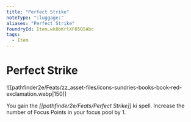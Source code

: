 ```yaml
---
title: "Perfect Strike"
noteType: ":luggage:"
aliases: "Perfect Strike"
foundryId: Item.wk8bKrlXFO5Q5Abc
tags:
  - Item
---
```


# Perfect Strike
![[pathfinder2e/Feats/zz_asset-files/icons-sundries-books-book-red-exclamation.webp|150]]

You gain the _[[pathfinder2e/Feats/Perfect Strike]]_ ki spell. Increase the number of Focus Points in your focus pool by 1.
